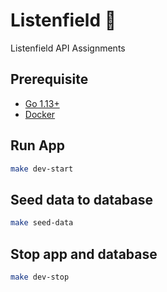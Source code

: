 # Listenfield 🌿
Listenfield API Assignments

## Prerequisite

- [Go 1.13+](https://golang.org/doc/install)
- [Docker](https://www.docker.com/get-started)


## Run App

```sh
make dev-start
```

## Seed data to database

```sh
make seed-data
```

## Stop app and database

```sh
make dev-stop
```
